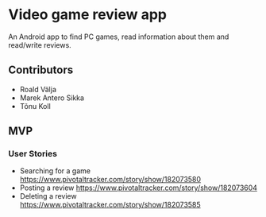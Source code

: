 # Video game review app

An Android app to find PC games, read information about them and read/write reviews.

## Contributors

- Roald Välja
- Marek Antero Sikka
- Tõnu Koll

## MVP

### User Stories

- Searching for a game https://www.pivotaltracker.com/story/show/182073580
- Posting a review https://www.pivotaltracker.com/story/show/182073604
- Deleting a review https://www.pivotaltracker.com/story/show/182073585


